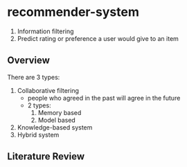# recommender-system
1. Information filtering
2. Predict rating or preference a user would give to an item
## Overview
There are 3 types:
1. Collaborative filtering
    * people who agreed in the past will agree in the future
    * 2 types:
        1. Memory based
        2. Model based
2. Knowledge-based system
3. Hybrid system
## Literature Review

